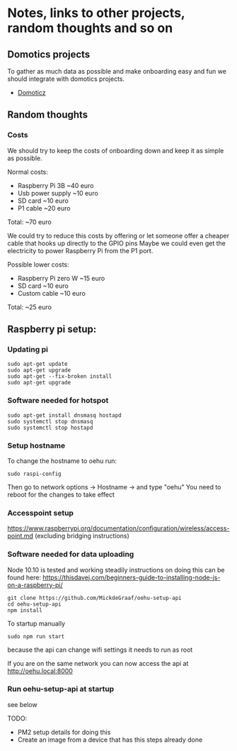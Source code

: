 # Notes, links to other projects, random thoughts and so on


## Domotics projects

To gather as much data as possible and make onboarding easy and fun we should integrate with domotics projects.

- [Domoticz](http://www.domoticz.com/)


## Random thoughts


### Costs

We should try to keep the costs of onboarding down and keep it as simple as possible.

Normal costs:

- Raspberry Pi 3B   ~40 euro
- Usb power supply  ~10 euro
- SD card           ~10 euro
- P1 cable          ~20 euro

Total: ~70 euro


We could try to reduce this costs by offering or let someone offer a cheaper cable that hooks up directly to the GPIO pins
Maybe we could even get the electricity to power Raspberry Pi from the P1 port.

Possible lower costs:

- Raspberry Pi zero W ~15 euro
- SD card             ~10 euro
- Custom cable        ~10 euro

Total: ~25 euro


## Raspberry pi setup:

### Updating pi

```
sudo apt-get update
sudo apt-get upgrade
sudo apt-get --fix-broken install
sudo apt-get upgrade
```

### Software needed for hotspot

```
sudo apt-get install dnsmasq hostapd
sudo systemctl stop dnsmasq
sudo systemctl stop hostapd
```

### Setup hostname

To change the hostname to oehu run:

```
sudo raspi-config
```

Then go to network options -> Hostname -> and type "oehu"
You need to reboot for the changes to take effect

### Accesspoint setup

https://www.raspberrypi.org/documentation/configuration/wireless/access-point.md (excluding bridging instructions)

### Software needed for data uploading

Node 10.10 is tested and working steadily instructions on doing this can be found here:
https://thisdavej.com/beginners-guide-to-installing-node-js-on-a-raspberry-pi/

```
git clone https://github.com/MickdeGraaf/oehu-setup-api
cd oehu-setup-api
npm install
```
To startup manually
```
sudo npm run start
```
because the api can change wifi settings it needs to run as root

If you are on the same network you can now access the api at http://oehu.local:8000

### Run oehu-setup-api at startup

see below

TODO:

- PM2 setup details for doing this
- Create an image from a device that has this steps already done
